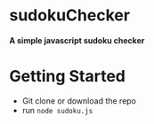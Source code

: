 # sudokuChecker
#### A simple javascript sudoku checker
# Getting Started
  * Git clone or download the repo
  * run ```node sudoku.js```
